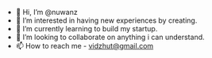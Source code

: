 - 👋 Hi, I’m @nuwanz
- 👀 I’m interested in having new experiences by creating.
- 🌱 I’m currently learning to build my startup.
- 💞️ I’m looking to collaborate on anything i can understand.
- 📫 How to reach me - vidzhut@gmail.com

<!---
nuwanz/nuwanz is a ✨ special ✨ repository because its `README.md` (this file) appears on your GitHub profile.
You can click the Preview link to take a look at your changes.
--->
